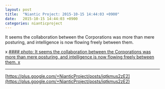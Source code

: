 ```yaml
---
layout: post
title:  "Niantic Project: 2015-10-15 14:44:03 +0900"
date:   2015-10-15 14:44:03 +0900
categories: nianticproject
---
```

It seems the collaboration between the Corporations was more than mere posturing, and intelligence is now flowing freely between them.

x
[#### photo: It seems the collaboration between the Corporations was more than mere posturing, and intelligence is now flowing freely between them.
x](https://lh3.googleusercontent.com/-ongFWfW9nK4/Vh89GY40w7I/AAAAAAAAhNc/AXra5vymsik/w1700-h2200/Collective.png "")
- - -
[https://plus.google.com/+NianticProject/posts/iqtkmus2zE2](https://plus.google.com/+NianticProject/posts/iqtkmus2zE2)
